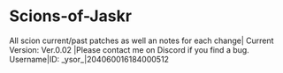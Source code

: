 # Scions-of-Jaskr
All scion current/past patches as well an notes for each change| Current Version: Ver.0.02 |Please contact me on Discord if you find a bug. Username|ID:  _ysor\_|204060016184000512
